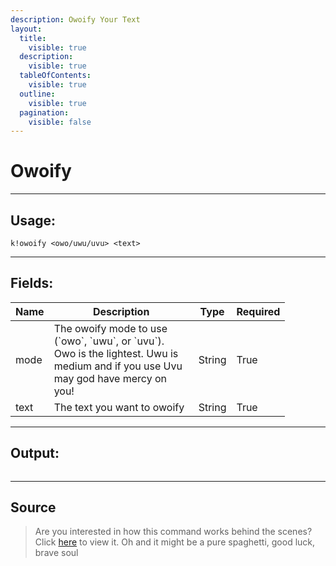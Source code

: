 ```yaml
---
description: Owoify Your Text
layout:
  title:
    visible: true
  description:
    visible: true
  tableOfContents:
    visible: true
  outline:
    visible: true
  pagination:
    visible: false
---
```


# Owoify

***

## Usage:

```
k!owoify <owo/uwu/uvu> <text>
```

***

## Fields:

<table>
  <thead>
    <tr>
      <th>Name</th>
      <th width="215">Description</th>
      <th>Type</th>
      <th>Required</th>
    </tr>
  </thead>
  <tbody>
    <tr>
      <td>mode</td>
      <td>The owoify mode to use (`owo`, `uwu`, or `uvu`). Owo is the lightest. Uwu is medium and if you use Uvu may god have mercy on you!</td>
      <td>String</td>
      <td>True</td>
    </tr>
    <tr>
      <td>text</td>
      <td>The text you want to owoify</td>
      <td>String</td>
      <td>True</td>
    </tr>
  </tbody>
</table>

***

## Output:

<div align="left"><figure><img src="../../.gitbook/assets/Owofiy.png" alt=""><figcaption></figcaption></figure></div>

***

## Source

> Are you interested in how this command works behind the scenes? Click [here](https://github.com/Kiko-Labs/Kiko-San/blob/stable/src/Prefix%20Commands/Fun/Owoify.js) to view it. Oh and it might be a pure spaghetti, good luck, brave soul
